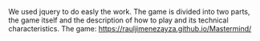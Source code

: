 
We used jquery to do easly the work.
The game is divided into two parts, the game itself and the description of how to play and its technical characteristics.
The game: https://rauljimenezayza.github.io/Mastermind/

